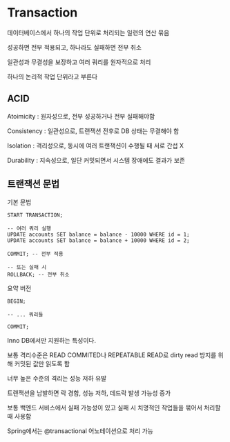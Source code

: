 # Transaction

데이터베이스에서 하나의 작업 단위로 처리되는 일련의 연산 묶음

성공하면 전부 적용되고, 하나라도 실패하면 전부 취소

일관성과 무결성을 보장하고 여러 쿼리를 원자적으로 처리

하나의 논리적 작업 단위라고 부른다

## ACID

Atoimicity : 원자성으로, 전부 성공하거나 전부 실패해야함

Consistency : 일관성으로, 트랜잭션 전후로 DB 상태는 무결해야 함

Isolation : 격리성으로, 동시에 여러 트랜잭션이 수행될 때 서로 간섭 X

Durability : 지속성으로, 일단 커밋되면서 시스템 장애에도 결과가 보존

## 트랜잭션 문법

기본 문법

    START TRANSACTION;

    -- 여러 쿼리 실행
    UPDATE accounts SET balance = balance - 10000 WHERE id = 1;
    UPDATE accounts SET balance = balance + 10000 WHERE id = 2;

    COMMIT; -- 전부 적용

    -- 또는 실패 시
    ROLLBACK; -- 전부 취소

요약 버전

    BEGIN;

    -- ... 쿼리들

    COMMIT;

Inno DB에서만 지원하는 특성이다.

보통 격리수준은 READ COMMITED나 REPEATABLE READ로 dirty read 방지를 위해 커밋된 값만 읽도록 함

너무 높은 수준의 격리는 성능 저하 유발

트랜잭션을 남발하면 락 경합, 성능 저하, 데드락 발생 가능성 증가

보통 백엔드 서비스에서 실패 가능성이 있고 실패 시 치명적인 작업들을 묶어서 처리할 때 사용함

Spring에서는 @transactional 어노테이션으로 처리 가능